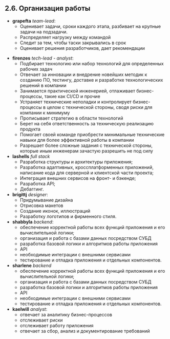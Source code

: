 ## 2.6. Организация работы

* **grapefta** *team-lead*:
    + Оценивает задачи, сроки каждого этапа, разбивает на крупные задачи на подзадачи.
    + Распределяет нагрузку между командой
    + Следит за тем, чтобы таски закрывались в срок
    + Оценивает решения разработчиков, дает рекомендации
- **firenzes** *tech-lead - analyst*:
    + Подбирает технологию или набор технологий для определенных рабочих задач 
    + Отвечает за инновации и внедрение новейших методик к созданию ПО, тестингу, доставке и разработке технологических решений в компании 
    + Занимается практической инженерией, отлаживает бизнес-процессы, такие как CI/CD и прочие
    + Устраняет технические неполадки и контролирует бизнес-процессы в целом с технической стороны, сводя риски для компании к минимуму 
    + Прописывает стратегию в области технологий
    + Берет на себя ответственность за техническую реализацию продукта
    + Помогает своей команде приобрести минимальные технические навыки для более эффективной работы в компании 
    + Разрешает более сложные задания с технической стороны, которые иным инженерам зачастую разрешить не под силу 
- **lashells** *full stack*
    + Разработка структуры и архитектуры приложения;
    + Разработка адаптивных, кроссплатформенных приложений, написание кода для серверной и клиентской части проекта;
    + Интеграция внешних сервисов на фронт-  и бэкенде; 
    + Разработка API; 
    + Дебаггинг.
- **brigittj** *designer*: 
    + Придумывание дизайна 
    + Отрисовка макетов 
    + Создание иконок, иллюстраций
    + Разработку логотипов и фирменного стиля.
- **shabbyla** *backend*:
    + обеспечение корректной работы всех функций приложения и его вычислительной логики;
    + организация и работа с базами данных посредством СУБД
    + разработка базовой логики и алгоритмов работы приложения
    + API
    + необходимые интеграции с внешними сервисами
    + тестирование и отладка приложения и отдельных компонентов.
- **sharlene** *backend*
    + обеспечение корректной работы всех функций приложения и его вычислительной логики;
    + организация и работа с базами данных посредством СУБД
    + разработка базовой логики и алгоритмов работы приложения
    + API
    + необходимые интеграции с внешними сервисами
    + тестирование и отладка приложения и отдельных компонентов.
- **kaelwill** *analyst*:
    + отвечает за аналитику бизнес-процессов
    + отслеживает риски
    + отслеживает работу приложения
    + отвечает за сбор, анализ и документирование требований
  